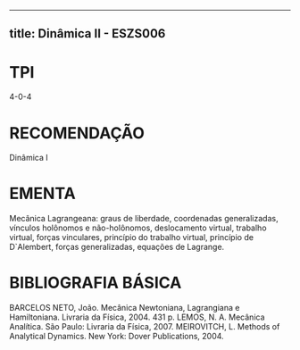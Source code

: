 
---
title: Dinâmica II - ESZS006 
---

# TPI

4-0-4

# RECOMENDAÇÃO

Dinâmica I

# EMENTA

Mecânica Lagrangeana: graus de liberdade, coordenadas generalizadas, vínculos holônomos e não-holônomos, deslocamento virtual, trabalho virtual, forças vinculares, princípio do trabalho virtual, princípio de D`Alembert, forças generalizadas, equações de Lagrange.

# BIBLIOGRAFIA BÁSICA

BARCELOS NETO, João. Mecânica Newtoniana, Lagrangiana e Hamiltoniana. Livraria da Física, 2004. 431 p.
LEMOS, N. A. Mecânica Analítica. São Paulo: Livraria da Física, 2007.
MEIROVITCH, L. Methods of Analytical Dynamics. New York: Dover Publications, 2004.
        